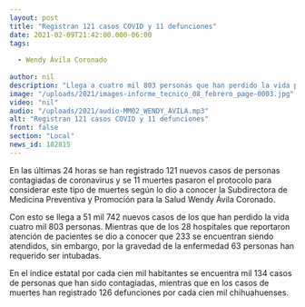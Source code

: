 ```yaml
---
layout: post
title: "Registran 121 casos COVID y 11 defunciones"
date: 2021-02-09T21:42:00.000-06:00
tags:
  
  - Wendy Ávila Coronado
  
author: nil
description: "Llega a cuatro mil 803 personas que han perdido la vida por contingencia."
image: "/uploads/2021/images-informe_tecnico_08_febrero_page-0003.jpg"
video: "nil"
audio: "/uploads/2021/audio-MM02_WENDY_AVILA.mp3"
alt: "Registran 121 casos COVID y 11 defunciones"
front: false
section: "Local"
news_id: 182815
---
```


En las últimas 24 horas se han registrado 121 nuevos casos de personas contagiadas de coronavirus y se 11 muertes pasaron el protocolo para considerar este tipo de muertes según lo dio a conocer la Subdirectora de Medicina Preventiva y Promoción para la Salud Wendy Ávila Coronado.

Con esto se llega a 51 mil 742 nuevos casos de los que han perdido la vida cuatro mil 803 personas. Mientras que de los 28 hospitales que reportaron atención de pacientes se dio a conocer que 233 se encuentran siendo atendidos, sin embargo, por la gravedad de la enfermedad 63 personas han requerido ser intubadas.

En el índice estatal por cada cien mil habitantes se encuentra mil 134 casos de personas que han sido contagiadas, mientras que en los casos de muertes han registrado 126 defunciones por cada cien mil chihuahuenses.
